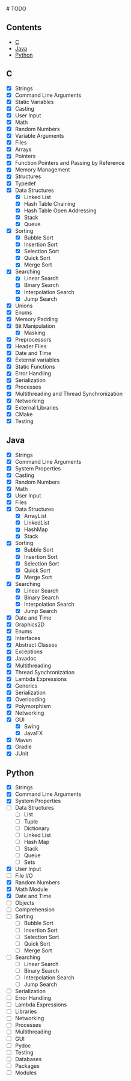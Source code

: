 # TODO

## Contents
- [C](#c)
- [Java](#java)
- [Python](#python)

## C
- [x] Strings
- [x] Command Line Arguments
- [x] Static Variables
- [x] Casting
- [x] User Input
- [x] Math
- [x] Random Numbers
- [x] Variable Arguments
- [x] Files
- [x] Arrays
- [x] Pointers
- [x] Function Pointers and Passing by Reference
- [x] Memory Management
- [x] Structures
- [x] Typedef
- [x] Data Structures
    - [x] Linked List
    - [x] Hash Table Chaining
    - [x] Hash Table Open Addressing
    - [x] Stack
    - [x] Queue
- [x] Sorting
    - [x] Bubble Sort
    - [x] Insertion Sort
    - [x] Selection Sort
    - [x] Quick Sort
    - [x] Merge Sort
- [x] Searching
    - [x] Linear Search
    - [x] Binary Search
    - [x] Interpolation Search
    - [x] Jump Search
- [x] Unions
- [x] Enums
- [x] Memory Padding
- [x] Bit Manipulation
    - [x] Masking
- [x] Preprocessors
- [x] Header Files
- [x] Date and Time
- [x] External variables
- [x] Static Functions
- [x] Error Handling
- [x] Serialization
- [x] Processes
- [x] Multithreading and Thread Synchronization
- [x] Networking
- [x] External Libraries
- [x] CMake
- [x] Testing

## Java
- [x] Strings
- [x] Command Line Arguments
- [x] System Properties
- [x] Casting
- [x] Random Numbers
- [x] Math
- [x] User Input
- [x] Files
- [x] Data Structures
    - [x] ArrayList
    - [x] LinkedList
    - [x] HashMap
    - [x] Stack
- [x] Sorting
    - [x] Bubble Sort
    - [x] Insertion Sort
    - [x] Selection Sort
    - [x] Quick Sort
    - [x] Merge Sort
- [x] Searching
    - [x] Linear Search
    - [x] Binary Search
    - [x] Interpolation Search
    - [x] Jump Search
- [x] Date and Time
- [x] Graphics2D
- [x] Enums
- [x] Interfaces
- [x] Abstract Classes
- [x] Exceptions
- [x] Javadoc
- [x] Multithreading
- [x] Thread Synchronization
- [x] Lambda Expressions
- [x] Generics
- [x] Serialization
- [x] Overloading
- [x] Polymorphism
- [x] Networking
- [x] GUI
    - [x] Swing
    - [x] JavaFX
- [x] Maven
- [x] Gradle
- [x] JUnit

## Python
- [x] Strings
- [x] Command Line Arguments
- [x] System Properties
- [ ] Data Structures
    - [ ] List
    - [ ] Tuple
    - [ ] Dictionary
    - [ ] Linked List
    - [ ] Hash Map
    - [ ] Stack
    - [ ] Queue
    - [ ] Sets
- [x] User Input
- [ ] File I/O
- [x] Random Numbers
- [x] Math Module
- [x] Date and Time
- [ ] Objects
- [ ] Comprehension
- [ ] Sorting
    - [ ] Bubble Sort
    - [ ] Insertion Sort
    - [ ] Selection Sort
    - [ ] Quick Sort
    - [ ] Merge Sort
- [ ] Searching
    - [ ] Linear Search
    - [ ] Binary Search
    - [ ] Interpolation Search
    - [ ] Jump Search
- [ ] Serialization
- [ ] Error Handling
- [ ] Lambda Expressions
- [ ] Libraries
- [ ] Networking
- [ ] Processes
- [ ] Multithreading
- [ ] GUI
- [ ] Pydoc
- [ ] Testing
- [ ] Databases
- [ ] Packages
- [ ] Modules
